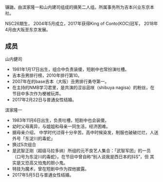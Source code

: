 镰鼬，由滨家隆一和山内建司组成的搞笑二人组。所属事务所为吉本兴业东京本社。

NSC26期生， 2004年5月成立，2017年获得King of Conto(KOC)冠军， 2018年4月由大阪至东京发展。

## 成员

山内健司

- 1981年1月17日出生，组合中负责装傻，短剧中也常扮演吐槽。
- 吉本丑男排行榜，2010年排行第10。
- 2007年在的base吉本（大阪）丑男排行勇夺第一。
- 在主持的NMB学习君里，是共演的涩谷凪咲（shibuya nagisa）的粉丝，在节目中多次作为梗被玩弄。
- 2017年2月22日与普通女性结婚。

滨家隆一

- 1983年11月6日出生，负责吐槽，短剧中也会装傻。
- 幼时父母离异，与姐姐和母亲一同生活，经济困难。
- 据母亲介绍， 中学时代过得十分辛苦。高中时候染发，制服也破破烂烂，人送外号「东淀川的毒蛇」
- 换过5次组合
- 是武智正刚（超级马拉多纳）所组的元不良艺人集合：「武智军团」的一员（口号为东淀川的毒蛇）。在节目中曾自称“别人说我是西日本的抖S”，但
其实是又恐高又怕鬼的胆小鬼。
- 特技为魔术，曾在短剧中作为捏他披露。
- 2017年5月5日与普通女性结婚。

